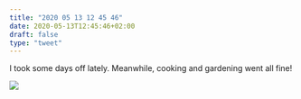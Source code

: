 ```yaml
---
title: "2020 05 13 12 45 46"
date: 2020-05-13T12:45:46+02:00
draft: false
type: "tweet"
---
```

I took some days off lately. Meanwhile, cooking and gardening went all fine!

![](/img/IMG_1113.jpg)
